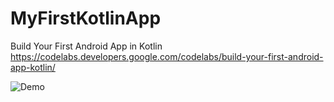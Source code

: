 # MyFirstKotlinApp
Build Your First Android App in Kotlin  
https://codelabs.developers.google.com/codelabs/build-your-first-android-app-kotlin/

![Demo](https://lh3.googleusercontent.com/kNskLM4q_Wd2kTChcaadOhbQp6-2-N7WniBLsj_TvIDQ_EdZJ0f0jTjAYg9R-vh2q6U9nFA-cESd6g=w2880-h1390-rw)

